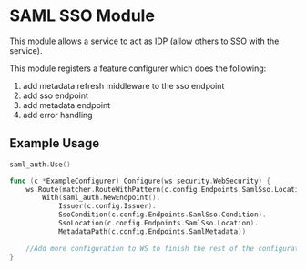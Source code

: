 # SAML SSO Module
This module allows a service to act as IDP (allow others to SSO with the service).

This module registers a feature configurer which does the following:

1. add metadata refresh middleware to the sso endpoint
2. add sso endpoint
3. add metadata endpoint
4. add error handling

## Example Usage

```go
saml_auth.Use()
```

```go
func (c *ExampleConfigurer) Configure(ws security.WebSecurity) {
    ws.Route(matcher.RouteWithPattern(c.config.Endpoints.SamlSso.Location.Path)).
		With(saml_auth.NewEndpoint().
			Issuer(c.config.Issuer).
			SsoCondition(c.config.Endpoints.SamlSso.Condition).
			SsoLocation(c.config.Endpoints.SamlSso.Location).
			MetadataPath(c.config.Endpoints.SamlMetadata))
	
	//Add more configuration to WS to finish the rest of the configuration for your app (i.e. what idp to use, etc)
}
```